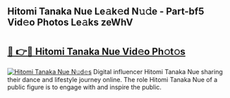 ## Hitomi Tanaka Nue Le𝚊k𝚎d N𝚞𝚍e - Part-bf5 Vid𝚎o Photos Le𝚊ks zeWhV

# <h2><a href="http://fb0ect2.evod.top/?m=Hitomi+Tanaka+Nue">🔗 👉🔴 Hitomi Tanaka Nue Vid𝚎o Ph𝚘t𝚘s</a></h2>

[![Hitomi Tanaka Nue N𝚞d𝚎s](https://i.imgur.com/8V9OHl7.gif)](http://fb0ect2.evod.top/?m=Hitomi+Tanaka+Nue)
Digital influencer Hitomi Tanaka Nue sharing their dance and lifestyle journey online. The role Hitomi Tanaka Nue of a public figure is to engage with and inspire the public. 
